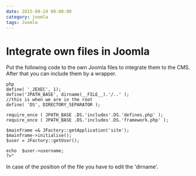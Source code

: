 ```yaml
--- 
date: 2015-09-24 00:00:00
category: joomla
tags: Joomla
---
```

# Integrate own files in Joomla

Put the following code to the own Joomla files to integrate them to the CMS. After that you can include them by a wrapper.

    php
    define( '_JEXEC', 1);
    define('JPATH_BASE', dirname(__FILE__).'/..' );
    //this is when we are in the root
    define( 'DS', DIRECTORY_SEPARATOR );

    require_once ( JPATH_BASE .DS.'includes'.DS.'defines.php' );
    require_once ( JPATH_BASE .DS.'includes'.DS.'framework.php' );

    $mainframe =& JFactory::getApplication('site');
    $mainframe->initialise();
    $user = JFactory::getUser();

    echo  $user->username;
    ?>"
In case of the position of the file you have to edit the 'dirname'.
